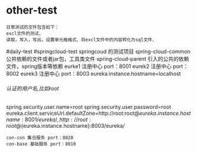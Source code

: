 # other-test
    日常测试的文件包含如下：
    excl文件的测试，
    读取，写入，写出，设置单元格格式、将excl文件中的内容转化为sql文件、

#daily-test
#springcloud-test
springcoud 的测试项目
    spring-cloud-common 公共依赖的文件或者jar包，工具类文件
    spring-cloud-parent 引入的公共的依赖文件，spring版本等依赖
    eurke1 注册中心 port：8001
    eurek2 注册中心 port：8002
    eurek3 注册中心 port：8003
eureka.instance.hostname=localhost
###### 认证的用户名,比如root
spring.security.user.name=root
spring.security.user.password=root
eureka.client.serviceUrl.defaultZone=http://root:root@${eureka.instance.hostname}:8001/eureka/,http://root:root@${eureka.instance.hostname}:8003/eureka/

    con-con 集合服务 port：8020
    con-base 基础服务 port：8010